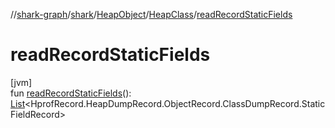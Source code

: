 //[shark-graph](../../../../index.md)/[shark](../../index.md)/[HeapObject](../index.md)/[HeapClass](index.md)/[readRecordStaticFields](read-record-static-fields.md)

# readRecordStaticFields

[jvm]\
fun [readRecordStaticFields](read-record-static-fields.md)(): [List](https://kotlinlang.org/api/latest/jvm/stdlib/kotlin.collections/-list/index.html)&lt;HprofRecord.HeapDumpRecord.ObjectRecord.ClassDumpRecord.StaticFieldRecord&gt;
